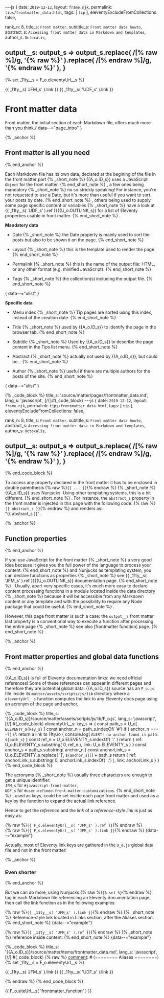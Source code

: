 ---js
{
  date:      `2019-12-12`,
  layout:    `frame.njk`,
  permalink: `tips/frontmatter_data.html`,
  tags:      [ `tip` ],
  eleventyExcludeFromCollections: false,

  rank_n:     8,
  title_s:    `Front matter`,
  subtitle_s: `Front matter data howto`,
  abstract_s: `Accessing front matter data in Markdown and templates`,
  author_s:   `Octoxalis`,

  output__s: output_s => output_s.replace( /\[% raw %\]/g, '{% raw %}' ).replace( /\[% endraw %\]/g, '{% endraw %}' ),
}
---
[comment]: # (======== Aliases ========)

{% set _11ty__s = F_o.eleventyUrl__s %}

[comment]: # (======== Links ========)

{{ _11ty__s( 'JFM_s' ).link }}
{{ _11ty__s( 'UDF_s' ).link }}

[comment]: # (======== Post ========)

# Front matter data

Front matter, the initial section of each Markdown file, offers much more than you think.{ data--="page_intro" }

{% _anchor %}
## Front matter is all you need
{% end_anchor %}


Each Markdown file has its own data, declared at the begining of the file in the front matter part
{% _short_note %}
{{A_o.ID_s}} uses a JavaScript `Object` for the front matter.
{% end_short_note %}
, a few ones being mandatory
{% _short_note %}
no so strickly speaking! For instance, you're not requested to use a Date, but it's more than useful if you want to sort your posts by date.
{% end_short_note %}
, others being used to supply some page specific content or variables
{% _short_note %}
have a look at {{ _11ty__s( 'UDF_s' ).ref }}{{U_o.OUTLINK_s}} for a list of Eleventy properties usable in front matter.
{% end_short_note %}
.


**Mandatory data**

+ Date
{% _short_note %}
the Date property is mainly used to sort the posts but also to be shown it on the page.
{% end_short_note %}

+ Layout
{% _short_note %}
this is the template used to render the page.
{% end_short_note %}

+ Permalink
{% _short_note %}
this is the name of the output file: HTML, or any other format (e.g. minified JavaScript).
{% end_short_note %}

+ Tags
{% _short_note %}
the collection(s) including the output file.
{% end_short_note %}

{ data--="ulist" }


**Specific data**

+ Menu index
{% _short_note %}
Tip pages are sorted using this index, instead of the creation date.
{% end_short_note %}

+ Title
{% _short_note %}
used by {{A_o.ID_s}} to identify the page in the browser tab.
{% end_short_note %}

+ Subtitle
{% _short_note %}
Used by {{A_o.ID_s}} to describe the page content in the Tips list menu.
{% end_short_note %}

+ Abstract
{% _short_note %}
actually not used by {{A_o.ID_s}}, but could be...
{% end_short_note %}

+ Author
{% _short_note %}
useful if there are multiple authors for the posts of the site.
{% end_short_note %}

{ data--="ulist" }


{% _code_block %}
    title_s: 'source/matter/pages/frontmatter_data.md',
    lang_s: 'javascript',
[//]:#(_code_block)
---js
{
  date:      `2019-12-12`,
  layout:    `frame.njk`,
  permalink: `tips/frontmatter_data.html`,
  tags:      [ `tip` ],
  eleventyExcludeFromCollections: false,

  rank_n:     8,
  title_s:    `Front matter`,
  subtitle_s: `Front matter data howto`,
  abstract_s: `Accessing front matter data in Markdown and templates`,
  author_s:   `Octoxalis`,

  output__s: output_s => output_s.replace( /\[% raw %\]/g, '{% raw %}' ).replace( /\[% endraw %\]/g, '{% endraw %}' ),
}
---
{% end_code_block %}


To access any property declared in the front matter it has to be enclosed in double parenthesis {% raw %}`{{ ... }}`{% endraw %}
{% _short_note %}
{{A_o.ID_s}} uses Nunjucks. Using other templating systems, this is a bit different.
{% end_short_note %}
. For instance, the `abstract_s` property in the front matter is injected in this page with the following code: {% raw %}`{{ abstract_s }}`{% endraw %} and renders as:<br/>
<q>{{ abstract_s }}</q>.

{% _anchor %}
## Function properties
{% end_anchor %}


If you use JavaScript for the front matter
{% _short_note %}
a very good idea because it gives you the full power of the language to process your content.
{% end_short_note %}
and Nunjucks as templating system, you can declare functions as properties
{% _short_note %}
see {{ _11ty__s( 'JFM_s' ).ref }}{{U_o.OUTLINK_s}} documentation page.
{% end_short_note %}
. Usually, apart very specific cases, it's much more easy to declare content processing functions in a module located inside the data directory
{% _short_note %}
because it will be accessible from any Markdown content or any template and with the possibility to require any Node package that could be useful.
{% end_short_note %}
.

However, this page front matter is such a case: the `output__s` front matter last property is a conventional way to execute a function after processing the entire page
{% _short_note %}
see also [frontmatter function] page.
{% end_short_note %}
.


[comment]: # (======== TODO: ## Front matter variables ========)


{% _anchor %}
## Front matter properties and global data functions
{% end_anchor %}


{{A_o.ID_s}} is full of Eleventy documentation links: we need official references! Some of these references can appear in different pages and therefore they are potential global data. {{A_o.ID_s}} source has an `F_o.js` file inside its `matter/assets/scripts/js/lib` directory where a `eleventyUrl__s` function computes the link to any Eleventy docs page using an acronym of the page and anchor.

{% _code_block %}
    title_s: '{{A_o.ID_s}}/source/matter/assets/scripts/js/lib/F_o.js',
    lang_s: 'javascript',
[//]:#(_code_block)
eleventyUrl__s: key_s =>
{
  const path_s = U_o[ `ELEVENTY_${key_s}` ]
  const anchor_n = path_s.indexOf( '#')
  if ( anchor_n === -1 )    //: return a link to 11ty.io
  {
    console.log( `ALERT! no anchor found in path: ${path_s}` )
    const ref_n = U_o.ELEVENTY_s.indexOf( ':' )
    return { ref: U_o.ELEVENTY_s.substring( 0, ref_n ), link: U_o.ELEVENTY_s }
  }
  const anchor_s = path_s.substring( anchor_n )
  const anchorLink_s = U_o.ELEVENTY_s.replace( ']', `${anchor_s}]`) + path_s
  return { ref: anchorLink_s.substring( 0, anchorLink_s.indexOf( ':') ), link: anchorLink_s }
}
{% end_code_block %}


The acronyms
{% _short_note %}
usually three characters are enough to get a unique identifier:<br/>
`JFM_s` for `#javascript-front-matter`,<br/>
`UDF_s` for `#user-defined-front-matter-customizations`.
{% end_short_note %}
, used as keys, could be set inside each page front matter and used as a key by the function to expand the actual link reference.

Hence to get the _reference_ and the _link_ of a _reference-style link_ is just as easy as:

{% raw %}`{{ F_o.eleventyUrl__s( 'JFM_s' ).ref }}`{% endraw %}<br/>
{% raw %}`{{ F_o.eleventyUrl__s( 'JFM_s' ).link }}`{% endraw %}
{data--="example"}

Actually, most of Eleventy link keys are gathered in the `U_o.js` global data file and not in the front matter!

{% _anchor %}
### Even shorter
{% end_anchor %}


But we can do more, using Nunjucks {% raw %}`{% set %}`{% endraw %} tag in each Markdown file referencing an Eleventy documentation page, then call the link function as in the following examples:

{% raw %}`{{ _11ty__s( 'JFM_s' ).link }}`{% endraw %}
{% _short_note %}
Reference-style link located in Links section, after the Aliases section.
{% end_short_note %}
{data--="example"}

{% raw %}`{{ _11ty__s( 'JFM_s' ).ref }}`{% endraw %}
{% _short_note %}
reference inside content.
{% end_short_note %}
{data--="example"}

{% _code_block %}
    title_s: '{{A_o.ID_s}}/source/matter/items/frontmatter_data.md',
    lang_s: 'javascript',
[//]:#(_code_block)
{% raw %}
[comment]: # (======== Aliases ========)
{% set _11ty__s = F_o.eleventyUrl__s %}

{{ _11ty__s( 'JFM_s' ).link }}
{{ _11ty__s( 'UDF_s' ).link }}

[comment]: # (======== Post ========)
{% endraw %}
{% end_code_block %}


[comment]: # (======== Links ========)
{{ F_o.siteUrl__s( 'frontmatter_function' ) }}
